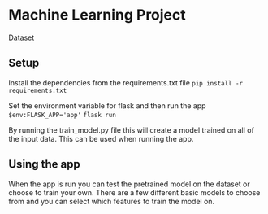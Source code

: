# Machine Learning Project

[Dataset](https://www.kaggle.com/datasets/steve1215rogg/student-lifestyle-dataset?select=student_lifestyle_dataset.csv)

## Setup

Install the dependencies from the requirements.txt file
`pip install -r requirements.txt`

Set the environment variable for flask and then run the app
`$env:FLASK_APP='app'`
`flask run`

By running the train_model.py file this will create a model trained on all of the input data. This can be used when running the app.

## Using the app
When the app is run you can test the pretrained model on the dataset or choose to train your own. There are a few different basic models to choose from and you can select which features to train the model on.